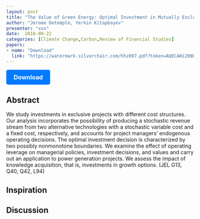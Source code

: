 ```yaml
---
layout: post
title: "The Value of Green Energy: Optimal Investment in Mutually Exclusive Projects and Operating Leverage"
author: "Jerome Detemple, Yerkin Kitapbayev"
presenter: "xxx"
date:  2018-09-22
categories: [Climate Change,Carbon,Review of Financial Studies]
papers:
- name: "Download"
  link: "https://watermark.silverchair.com/hhz097.pdf?token=AQECAHi208BE49Ooan9kkhW_Ercy7Dm3ZL_9Cf3qfKAc485ysgAAA3kwggN1BgkqhkiG9w0BBwagggNmMIIDYgIBADCCA1sGCSqGSIb3DQEHATAeBglghkgBZQMEAS4wEQQMD0fng6umSGxy2LJ8AgEQgIIDLKGSfIQhCN8OGMqVu6gUwD_F9JI-GC1L6v7uW25NOJbKk-T3lzOJrGbKOexIS-C7QwgwMwvGgqoSRS49EQtacvflLFAStwkfKfuvtfqiwtRshHrlq4NBCkL9uqAkQrT-kpTwmDqXo7HGYGdsMA_wXoASYMO0Ff-7MGESktjoKd5XJbmBBoM3wj5sPYd59xRH71Xmi7SxRSB4YTTlOqTW1fiXfvhpOq-2J41dQs1V-apvaQrjjmJ9Lfd4whawH2mxprzWZiuL9jnqphywoFm-qf_wEDrxHHDFZkwFnxmWCjiaoxISLClYc-PDGB_G2OdFRUhAiBlWkq5VaJjftfNebTWhbpyLEooJnzOAWzyqzulaD_CxgGlnV2dtAxjT67G0jK_EhB46sEuXN3GRvqegzeuhe7WHYcwWTS36BSEWyhhfSPHLC432VvfNq7n8NnZuPNfBHdJJUpl8-lQ8pQAed5adUf4c3M_P82EYf5o83x7ilVlJn_6tJ5_K9v3Xs0_grV-niRTvunUu2Ev91M6S9Tv3zNrfAy6jdUjCY0ACrrX0Q1P6oeY1I6xSo9doxInGh4D11-TCV7OH9uY_J10f8gtyQC9RKPZhWIfoOXOc7ZD6t8ppt5ZIydJlakGaaKb838jRHZmqsPY_1tqO10_B97ips1fY7VZRTMxRcbhkb7oWeyQ3QmNsG0AginTqsswVM3omYdp94QfcgABQaknpxje30A9xIZ-2tNtdPyJBdd2TfFpzSh7gFTkKJtWQ0ER1iWnmAkr718aHDHDxfCZggNkEbEHA05PA3EA0JXC_GeBqDkrrV1qzFsfAq2iu8XBARExSIN4A-cW5upWjmm5eJ51AwOJiHf9Lpvx8skVqQ-xwLMUPtYHYrSMAxITV0Ok8PQLBdEUCzwXVKkFyacOgKFyCUOQgZMqepBbz8D-gjTLK0mcsjBF5gLuHVUFGrpq23GpqY2622HfE6LtjqlgpgiQtMMhwEcpWi5Uc0tO0Qcn798r9GISsdkifos1ke5ZScHXHV_r3j1nlzO_-_lEigmFhzILfewwrfU4uvEGCnFTlvIxOpWU0nA9qBVCx"
---
```



<p>
  <a href="https://watermark.silverchair.com/hhz097.pdf?token=AQECAHi208BE49Ooan9kkhW_Ercy7Dm3ZL_9Cf3qfKAc485ysgAAA3kwggN1BgkqhkiG9w0BBwagggNmMIIDYgIBADCCA1sGCSqGSIb3DQEHATAeBglghkgBZQMEAS4wEQQMD0fng6umSGxy2LJ8AgEQgIIDLKGSfIQhCN8OGMqVu6gUwD_F9JI-GC1L6v7uW25NOJbKk-T3lzOJrGbKOexIS-C7QwgwMwvGgqoSRS49EQtacvflLFAStwkfKfuvtfqiwtRshHrlq4NBCkL9uqAkQrT-kpTwmDqXo7HGYGdsMA_wXoASYMO0Ff-7MGESktjoKd5XJbmBBoM3wj5sPYd59xRH71Xmi7SxRSB4YTTlOqTW1fiXfvhpOq-2J41dQs1V-apvaQrjjmJ9Lfd4whawH2mxprzWZiuL9jnqphywoFm-qf_wEDrxHHDFZkwFnxmWCjiaoxISLClYc-PDGB_G2OdFRUhAiBlWkq5VaJjftfNebTWhbpyLEooJnzOAWzyqzulaD_CxgGlnV2dtAxjT67G0jK_EhB46sEuXN3GRvqegzeuhe7WHYcwWTS36BSEWyhhfSPHLC432VvfNq7n8NnZuPNfBHdJJUpl8-lQ8pQAed5adUf4c3M_P82EYf5o83x7ilVlJn_6tJ5_K9v3Xs0_grV-niRTvunUu2Ev91M6S9Tv3zNrfAy6jdUjCY0ACrrX0Q1P6oeY1I6xSo9doxInGh4D11-TCV7OH9uY_J10f8gtyQC9RKPZhWIfoOXOc7ZD6t8ppt5ZIydJlakGaaKb838jRHZmqsPY_1tqO10_B97ips1fY7VZRTMxRcbhkb7oWeyQ3QmNsG0AginTqsswVM3omYdp94QfcgABQaknpxje30A9xIZ-2tNtdPyJBdd2TfFpzSh7gFTkKJtWQ0ER1iWnmAkr718aHDHDxfCZggNkEbEHA05PA3EA0JXC_GeBqDkrrV1qzFsfAq2iu8XBARExSIN4A-cW5upWjmm5eJ51AwOJiHf9Lpvx8skVqQ-xwLMUPtYHYrSMAxITV0Ok8PQLBdEUCzwXVKkFyacOgKFyCUOQgZMqepBbz8D-gjTLK0mcsjBF5gLuHVUFGrpq23GpqY2622HfE6LtjqlgpgiQtMMhwEcpWi5Uc0tO0Qcn798r9GISsdkifos1ke5ZScHXHV_r3j1nlzO_-_lEigmFhzILfewwrfU4uvEGCnFTlvIxOpWU0nA9qBVCx" class="button">
    Download
  </a>
</p>

<style>
  .button {
    display: inline-block;
    padding: 10px 20px;
    background-color: #007bff;
    color: #fff;
    text-decoration: none;
    border-radius: 5px;
    font-size: 16px;
    font-weight: bold;
  }
</style>

## Abstract
We study investments in exclusive projects with different cost structures. Our analysis incorporates the possibility of producing a stochastic revenue stream from two alternative technologies with a stochastic variable cost and a fixed cost, respectively, and accounts for project managers’ endogenous operating decisions. The optimal investment decision is characterized by two possibly nonmonotone boundaries. We examine the effect of operating leverage on managerial policies, investment decisions, and values and carry out an application to power generation projects. We assess the impact of knowledge acquisition, that is, investments in growth options. (JEL G13, Q40, Q42, L94)
## Inspiration




## Discussion
